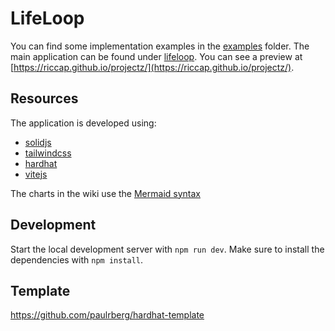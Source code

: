 # LifeLoop

You can find some implementation examples in the [examples](./examples/) folder. The main application can be found under [lifeloop](./lifeloop). You can see a preview at [https://riccap.github.io/projectz/](https://riccap.github.io/projectz/).

## Resources

The application is developed using:

- [solidjs](https://www.solidjs.com/)
- [tailwindcss](https://tailwindcss.com/)
- [hardhat](https://hardhat.org/)
- [vitejs](https://vitejs.dev/)

The charts in the wiki use the [Mermaid syntax](https://mermaid-js.github.io/mermaid/)

## Development

Start the local development server with `npm run dev`. Make sure to install the dependencies with `npm install`.

## Template

https://github.com/paulrberg/hardhat-template
